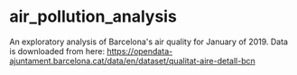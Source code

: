 # air_pollution_analysis
An exploratory analysis of Barcelona's air quality for January of 2019.
Data is downloaded from here: https://opendata-ajuntament.barcelona.cat/data/en/dataset/qualitat-aire-detall-bcn
